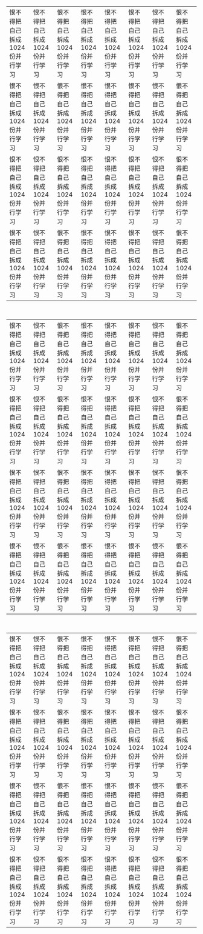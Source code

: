 <!-- Warp 0 -->
<table>
  <tr>
    <td>恨不得把自己拆成1024份并行学习</td><td>恨不得把自己拆成1024份并行学习</td>
    <td>恨不得把自己拆成1024份并行学习</td><td>恨不得把自己拆成1024份并行学习</td>
    <td>恨不得把自己拆成1024份并行学习</td><td>恨不得把自己拆成1024份并行学习</td>
    <td>恨不得把自己拆成1024份并行学习</td><td>恨不得把自己拆成1024份并行学习</td>
  </tr>
  <tr>
    <td>恨不得把自己拆成1024份并行学习</td><td>恨不得把自己拆成1024份并行学习</td>
    <td>恨不得把自己拆成1024份并行学习</td><td>恨不得把自己拆成1024份并行学习</td>
    <td>恨不得把自己拆成1024份并行学习</td><td>恨不得把自己拆成1024份并行学习</td>
    <td>恨不得把自己拆成1024份并行学习</td><td>恨不得把自己拆成1024份并行学习</td>
  </tr>
  <tr>
    <td>恨不得把自己拆成1024份并行学习</td><td>恨不得把自己拆成1024份并行学习</td>
    <td>恨不得把自己拆成1024份并行学习</td><td>恨不得把自己拆成1024份并行学习</td>
    <td>恨不得把自己拆成1024份并行学习</td><td>恨不得把自己拆成1024份并行学习</td>
    <td>恨不得把自己拆成1024份并行学习</td><td>恨不得把自己拆成1024份并行学习</td>
  </tr>
  <tr>
    <td>恨不得把自己拆成1024份并行学习</td><td>恨不得把自己拆成1024份并行学习</td>
    <td>恨不得把自己拆成1024份并行学习</td><td>恨不得把自己拆成1024份并行学习</td>
    <td>恨不得把自己拆成1024份并行学习</td><td>恨不得把自己拆成1024份并行学习</td>
    <td>恨不得把自己拆成1024份并行学习</td><td>恨不得把自己拆成1024份并行学习</td>
  </tr>
</table>

<br/>

<!-- Warp 1 -->
<table>
  <tr>
    <td>恨不得把自己拆成1024份并行学习</td><td>恨不得把自己拆成1024份并行学习</td>
    <td>恨不得把自己拆成1024份并行学习</td><td>恨不得把自己拆成1024份并行学习</td>
    <td>恨不得把自己拆成1024份并行学习</td><td>恨不得把自己拆成1024份并行学习</td>
    <td>恨不得把自己拆成1024份并行学习</td><td>恨不得把自己拆成1024份并行学习</td>
  </tr>
  <tr>
    <td>恨不得把自己拆成1024份并行学习</td><td>恨不得把自己拆成1024份并行学习</td>
    <td>恨不得把自己拆成1024份并行学习</td><td>恨不得把自己拆成1024份并行学习</td>
    <td>恨不得把自己拆成1024份并行学习</td><td>恨不得把自己拆成1024份并行学习</td>
    <td>恨不得把自己拆成1024份并行学习</td><td>恨不得把自己拆成1024份并行学习</td>
  </tr>
  <tr>
    <td>恨不得把自己拆成1024份并行学习</td><td>恨不得把自己拆成1024份并行学习</td>
    <td>恨不得把自己拆成1024份并行学习</td><td>恨不得把自己拆成1024份并行学习</td>
    <td>恨不得把自己拆成1024份并行学习</td><td>恨不得把自己拆成1024份并行学习</td>
    <td>恨不得把自己拆成1024份并行学习</td><td>恨不得把自己拆成1024份并行学习</td>
  </tr>
  <tr>
    <td>恨不得把自己拆成1024份并行学习</td><td>恨不得把自己拆成1024份并行学习</td>
    <td>恨不得把自己拆成1024份并行学习</td><td>恨不得把自己拆成1024份并行学习</td>
    <td>恨不得把自己拆成1024份并行学习</td><td>恨不得把自己拆成1024份并行学习</td>
    <td>恨不得把自己拆成1024份并行学习</td><td>恨不得把自己拆成1024份并行学习</td>
  </tr>
</table>

<br/>

<!-- Warp 2 -->
<table>
  <tr>
    <td>恨不得把自己拆成1024份并行学习</td><td>恨不得把自己拆成1024份并行学习</td>
    <td>恨不得把自己拆成1024份并行学习</td><td>恨不得把自己拆成1024份并行学习</td>
    <td>恨不得把自己拆成1024份并行学习</td><td>恨不得把自己拆成1024份并行学习</td>
    <td>恨不得把自己拆成1024份并行学习</td><td>恨不得把自己拆成1024份并行学习</td>
  </tr>
  <tr>
    <td>恨不得把自己拆成1024份并行学习</td><td>恨不得把自己拆成1024份并行学习</td>
    <td>恨不得把自己拆成1024份并行学习</td><td>恨不得把自己拆成1024份并行学习</td>
    <td>恨不得把自己拆成1024份并行学习</td><td>恨不得把自己拆成1024份并行学习</td>
    <td>恨不得把自己拆成1024份并行学习</td><td>恨不得把自己拆成1024份并行学习</td>
  </tr>
  <tr>
    <td>恨不得把自己拆成1024份并行学习</td><td>恨不得把自己拆成1024份并行学习</td>
    <td>恨不得把自己拆成1024份并行学习</td><td>恨不得把自己拆成1024份并行学习</td>
    <td>恨不得把自己拆成1024份并行学习</td><td>恨不得把自己拆成1024份并行学习</td>
    <td>恨不得把自己拆成1024份并行学习</td><td>恨不得把自己拆成1024份并行学习</td>
  </tr>
  <tr>
    <td>恨不得把自己拆成1024份并行学习</td><td>恨不得把自己拆成1024份并行学习</td>
    <td>恨不得把自己拆成1024份并行学习</td><td>恨不得把自己拆成1024份并行学习</td>
    <td>恨不得把自己拆成1024份并行学习</td><td>恨不得把自己拆成1024份并行学习</td>
    <td>恨不得把自己拆成1024份并行学习</td><td>恨不得把自己拆成1024份并行学习</td>
  </tr>
</table>

